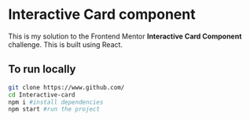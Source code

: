 # Interactive Card component 

This is my solution to the Frontend Mentor **Interactive Card Component** challenge. This is built using React.

## To run locally

```bash
git clone https://www.github.com/
cd Interactive-card
npm i #install dependencies
npm start #run the project
```

